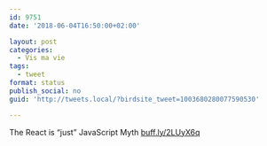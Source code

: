 ```yaml
---
id: 9751
date: '2018-06-04T16:50:00+02:00'

layout: post
categories:
  - Vis ma vie
tags:
  - tweet
format: status
publish_social: no
guid: 'http://tweets.local/?birdsite_tweet=1003680280077590530'

---
```


The React is “just” JavaScript Myth [buff.ly/2LUyX6q](https://buff.ly/2LUyX6q)